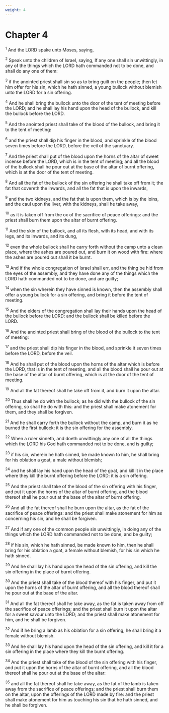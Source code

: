 ```yaml
---
weight: 4
---
```


# Chapter 4

<sup>1</sup> And the LORD spake unto Moses, saying, 

<sup>2</sup> Speak unto the children of Israel, saying, If any one shall sin unwittingly, in any of the things which the LORD hath commanded not to be done, and shall do any one of them: 

<sup>3</sup> if the anointed priest shall sin so as to bring guilt on the people; then let him offer for his sin, which he hath sinned, a young bullock without blemish unto the LORD for a sin offering. 

<sup>4</sup> And he shall bring the bullock unto the door of the tent of meeting before the LORD; and he shall lay his hand upon the head of the bullock, and kill the bullock before the LORD. 

<sup>5</sup> And the anointed priest shall take of the blood of the bullock, and bring it to the tent of meeting: 

<sup>6</sup> and the priest shall dip his finger in the blood, and sprinkle of the blood seven times before the LORD, before the veil of the sanctuary. 

<sup>7</sup> And the priest shall put of the blood upon the horns of the altar of sweet incense before the LORD, which is in the tent of meeting; and all the blood of the bullock shall he pour out at the base of the altar of burnt offering, which is at the door of the tent of meeting. 

<sup>8</sup> And all the fat of the bullock of the sin offering he shall take off from it; the fat that covereth the inwards, and all the fat that is upon the inwards, 

<sup>9</sup> and the two kidneys, and the fat that is upon them, which is by the loins, and the caul upon the liver, with the kidneys, shall he take away, 

<sup>10</sup> as it is taken off from the ox of the sacrifice of peace offerings: and the priest shall burn them upon the altar of burnt offering. 

<sup>11</sup> And the skin of the bullock, and all its flesh, with its head, and with its legs, and its inwards, and its dung, 

<sup>12</sup> even the whole bullock shall he carry forth without the camp unto a clean place, where the ashes are poured out, and burn it on wood with fire: where the ashes are poured out shall it be burnt. 

<sup>13</sup> And if the whole congregation of Israel shall err, and the thing be hid from the eyes of the assembly, and they have done any of the things which the LORD hath commanded not to be done, and are guilty; 

<sup>14</sup> when the sin wherein they have sinned is known, then the assembly shall offer a young bullock for a sin offering, and bring it before the tent of meeting. 

<sup>15</sup> And the elders of the congregation shall lay their hands upon the head of the bullock before the LORD: and the bullock shall be killed before the LORD. 

<sup>16</sup> And the anointed priest shall bring of the blood of the bullock to the tent of meeting: 

<sup>17</sup> and the priest shall dip his finger in the blood, and sprinkle it seven times before the LORD, before the veil. 

<sup>18</sup> And he shall put of the blood upon the horns of the altar which is before the LORD, that is in the tent of meeting, and all the blood shall he pour out at the base of the altar of burnt offering, which is at the door of the tent of meeting. 

<sup>19</sup> And all the fat thereof shall he take off from it, and burn it upon the altar. 

<sup>20</sup> Thus shall he do with the bullock; as he did with the bullock of the sin offering, so shall he do with this: and the priest shall make atonement for them, and they shall be forgiven. 

<sup>21</sup> And he shall carry forth the bullock without the camp, and burn it as he burned the first bullock: it is the sin offering for the assembly. 

<sup>22</sup> When a ruler sinneth, and doeth unwittingly any one of all the things which the LORD his God hath commanded not to be done, and is guilty; 

<sup>23</sup> if his sin, wherein he hath sinned, be made known to him, he shall bring for his oblation a goat, a male without blemish; 

<sup>24</sup> and he shall lay his hand upon the head of the goat, and kill it in the place where they kill the burnt offering before the LORD: it is a sin offering. 

<sup>25</sup> And the priest shall take of the blood of the sin offering with his finger, and put it upon the horns of the altar of burnt offering, and the blood thereof shall he pour out at the base of the altar of burnt offering. 

<sup>26</sup> And all the fat thereof shall he burn upon the altar, as the fat of the sacrifice of peace offerings: and the priest shall make atonement for him as concerning his sin, and he shall be forgiven. 

<sup>27</sup> And if any one of the common people sin unwittingly, in doing any of the things which the LORD hath commanded not to be done, and be guilty; 

<sup>28</sup> if his sin, which he hath sinned, be made known to him, then he shall bring for his oblation a goat, a female without blemish, for his sin which he hath sinned. 

<sup>29</sup> And he shall lay his hand upon the head of the sin offering, and kill the sin offering in the place of burnt offering. 

<sup>30</sup> And the priest shall take of the blood thereof with his finger, and put it upon the horns of the altar of burnt offering, and all the blood thereof shall he pour out at the base of the altar. 

<sup>31</sup> And all the fat thereof shall he take away, as the fat is taken away from off the sacrifice of peace offerings; and the priest shall burn it upon the altar for a sweet savour unto the LORD; and the priest shall make atonement for him, and he shall be forgiven. 

<sup>32</sup> And if he bring a lamb as his oblation for a sin offering, he shall bring it a female without blemish. 

<sup>33</sup> And he shall lay his hand upon the head of the sin offering, and kill it for a sin offering in the place where they kill the burnt offering. 

<sup>34</sup> And the priest shall take of the blood of the sin offering with his finger, and put it upon the horns of the altar of burnt offering, and all the blood thereof shall he pour out at the base of the altar: 

<sup>35</sup> and all the fat thereof shall he take away, as the fat of the lamb is taken away from the sacrifice of peace offerings; and the priest shall burn them on the altar, upon the offerings of the LORD made by fire: and the priest shall make atonement for him as touching his sin that he hath sinned, and he shall be forgiven. 


